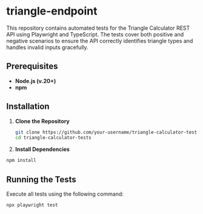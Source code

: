 # triangle-endpoint
This repository contains automated tests for the Triangle Calculator REST API using Playwright and TypeScript. The tests cover both positive and negative scenarios to ensure the API correctly identifies triangle types and handles invalid inputs gracefully.

## Prerequisites

- **Node.js (v.20+)**
- **npm**

## Installation

1. **Clone the Repository**
   ```bash
   git clone https://github.com/your-username/triangle-calculator-tests.git
   cd triangle-calculator-tests
   ```
2. **Install Dependencies**
  ```bash
  npm install
  ```

## Running the Tests
Execute all tests using the following command:
```bash
npx playwright test
```

